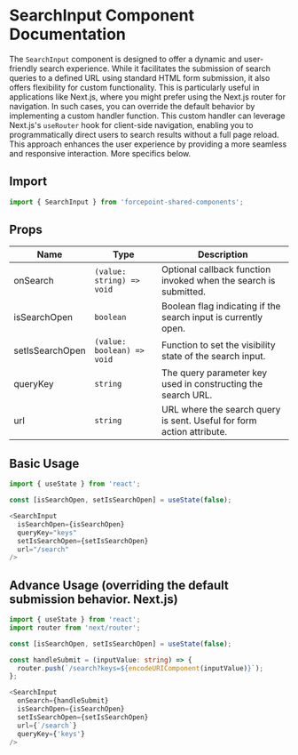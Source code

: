 # SearchInput Component Documentation

The `SearchInput` component is designed to offer a dynamic and user-friendly search experience. While it facilitates the submission of search queries to a defined URL using standard HTML form submission, it also offers flexibility for custom functionality. This is particularly useful in applications like Next.js, where you might prefer using the Next.js router for navigation. In such cases, you can override the default behavior by implementing a custom handler function. This custom handler can leverage Next.js's `useRouter` hook for client-side navigation, enabling you to programmatically direct users to search results without a full page reload. This approach enhances the user experience by providing a more seamless and responsive interaction. More specifics below.

## Import

```jsx
import { SearchInput } from 'forcepoint-shared-components';
```

## Props

| Name             | Type                           | Description                                                          |
|------------------|--------------------------------|----------------------------------------------------------------------|
| onSearch         | `(value: string) => void`      | Optional callback function invoked when the search is submitted.     |
| isSearchOpen     | `boolean`                      | Boolean flag indicating if the search input is currently open.       |
| setIsSearchOpen  | `(value: boolean) => void`     | Function to set the visibility state of the search input.            |
| queryKey         | `string`                       | The query parameter key used in constructing the search URL.         |
| url              | `string`                       | URL where the search query is sent. Useful for form action attribute.|

## Basic Usage

```typescript
import { useState } from 'react';

const [isSearchOpen, setIsSearchOpen] = useState(false);

<SearchInput
  isSearchOpen={isSearchOpen}
  queryKey="keys"
  setIsSearchOpen={setIsSearchOpen}
  url="/search"
/>
```

## Advance Usage (overriding the default submission behavior. Next.js)

```typescript
import { useState } from 'react';
import router from 'next/router';

const [isSearchOpen, setIsSearchOpen] = useState(false);

const handleSubmit = (inputValue: string) => {
  router.push(`/search?keys=${encodeURIComponent(inputValue)}`);
};

<SearchInput
  onSearch={handleSubmit}
  isSearchOpen={isSearchOpen}
  setIsSearchOpen={setIsSearchOpen}
  url={`/search`}
  queryKey={'keys'}
/>
```
